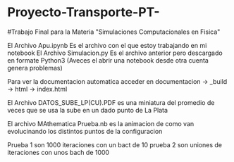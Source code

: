 # Proyecto-Transporte-PT-
#Trabajo Final para la Materia "Simulaciones Computacionales en Fisica"

El Archivo Apu.ipynb Es el archivo con el que estoy trabajando en mi notebook
El Archivo Simulacion.py Es el archivo anterior pero descargado en formate Python3 (Aveces el abrir una notebook desde otra cuenta genera problemas)

Para ver la documentacion automatica acceder en documentacion -> _build -> html -> index.html

El Archivo DATOS_SUBE_LP(CU).PDF es una miniatura del promedio de veces que se usa la sube en un dado punto de La Plata

El archivo MAthematica Prueba.nb es la animacion de como van evolucinando los distintos puntos de la configuracion

Prueba 1 son 1000 iteraciones con un bact de 10
prueba 2 son uniones de iteraciones con unos bach de 1000

